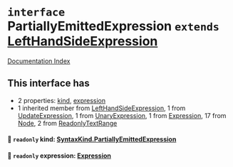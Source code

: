 # `interface` PartiallyEmittedExpression `extends` [LeftHandSideExpression](../interface.LeftHandSideExpression/README.md)

[Documentation Index](../README.md)

## This interface has

- 2 properties:
[kind](#-readonly-kind-syntaxkindpartiallyemittedexpression),
[expression](#-readonly-expression-expression)
- 1 inherited member from [LeftHandSideExpression](../interface.LeftHandSideExpression/README.md), 1 from [UpdateExpression](../interface.UpdateExpression/README.md), 1 from [UnaryExpression](../interface.UnaryExpression/README.md), 1 from [Expression](../interface.Expression/README.md), 17 from [Node](../interface.Node/README.md), 2 from [ReadonlyTextRange](../interface.ReadonlyTextRange/README.md)


#### 📄 `readonly` kind: [SyntaxKind.PartiallyEmittedExpression](../enum.SyntaxKind/README.md#partiallyemittedexpression--356)



#### 📄 `readonly` expression: [Expression](../interface.Expression/README.md)



